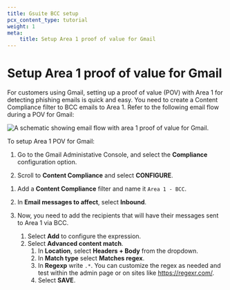 ```yaml
---
title: Gsuite BCC setup
pcx_content_type: tutorial
weight: 1
meta:
    title: Setup Area 1 proof of value for Gmail
---
```


# Setup Area 1 proof of value for Gmail

For customers using Gmail, setting up a proof of value (POV) with Area 1 for detecting phishing emails is quick and easy. You need to create a Content Compliance filter to BCC emails to Area 1. Refer to the following email flow during a POV for Gmail:

![A schematic showing email flow with area 1 proof of value for Gmail.](/email-security/static/gmail-bcc-flow.png)

To setup Area 1 POV for Gmail:

1. Go to the Gmail Administative Console, and select the **Compliance** configuration option.

2. Scroll to **Content Compliance** and select **CONFIGURE**.

<!-- Renumber from here -->

1. Add a **Content Compliance** filter and name it `Area 1 - BCC`.

2. In **Email messages to affect**, select **Inbound**.

3. Now, you need to add the recipients that will have their messages sent to Area 1 via BCC.
    1. Select **Add** to configure the expression.
    2. Select **Advanced content match**.
        1. In **Location**, select **Headers + Body** from the dropdown.
        2. In **Match type** select **Matches regex**.
        3. In **Regexp** write `.*`. You can customize the regex as needed and test within the admin page or on sites like https://regexr.com/.
        4. Select **SAVE**.